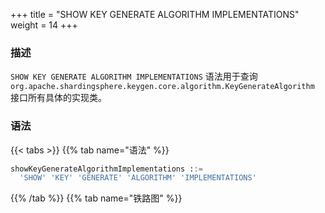 +++
title = "SHOW KEY GENERATE ALGORITHM IMPLEMENTATIONS"
weight = 14
+++

### 描述

`SHOW KEY GENERATE ALGORITHM IMPLEMENTATIONS` 语法用于查询 `org.apache.shardingsphere.keygen.core.algorithm.KeyGenerateAlgorithm` 接口所有具体的实现类。

### 语法

{{< tabs >}}
{{% tab name="语法" %}}
```sql
showKeyGenerateAlgorithmImplementations ::=
  'SHOW' 'KEY' 'GENERATE' 'ALGORITHM' 'IMPLEMENTATIONS'
```
{{% /tab %}}
{{% tab name="铁路图" %}}
<iframe frameborder="0" name="diagram" id="diagram" width="100%" height="100%"></iframe>
{{% /tab %}}
{{< /tabs >}}

### 返回值说明

| 列    | 说明      |
|------|---------|
| name | 实现类名称   |
| type | 类型      |
| class_path | 实现类完整路径 |

### 示例

- 查询 `org.apache.shardingsphere.keygen.core.algorithm.KeyGenerateAlgorithm` 接口的所有实现类

```sql
SHOW KEY GENERATE ALGORITHM IMPLEMENTATIONS
```

```sql
SHOW KEY GENERATE ALGORITHM IMPLEMENTATIONS;
+-------------------------------+-----------+------------------------------------------------------------------------------------+
| name                          | type      | class_path                                                                         |
+-------------------------------+-----------+------------------------------------------------------------------------------------+
| UUIDKeyGenerateAlgorithm      | UUID      | org.apache.shardingsphere.keygen.uuid.algorithm.UUIDKeyGenerateAlgorithm           |
| SnowflakeKeyGenerateAlgorithm | SNOWFLAKE | org.apache.shardingsphere.keygen.snowflake.algorithm.SnowflakeKeyGenerateAlgorithm |
+-------------------------------+-----------+------------------------------------------------------------------------------------+
2 rows in set (0.05 sec)
```

### 保留字

`SHOW`、`KEY`、`GENERATE`、`ALGORITHM`、`IMPLEMENTATIONS`

### 相关链接

- [保留字](/cn/user-manual/shardingsphere-proxy/distsql/syntax/reserved-word/)